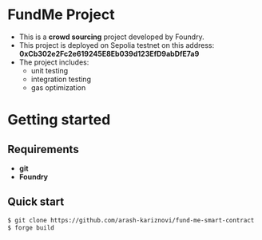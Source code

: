 # FundMe Project

- This is a **crowd sourcing** project developed by Foundry.
- This project is deployed on Sepolia testnet on this address: **0xCb302e2Fc2e619245E8Eb039d123EfD9abDfE7a9**
- The project includes: 
  - unit testing
  - integration testing
  - gas optimization


# Getting started 

## Requirements

- **git**
- **Foundry**

## Quick start

```bash
$ git clone https://github.com/arash-kariznovi/fund-me-smart-contract
$ forge build
```




